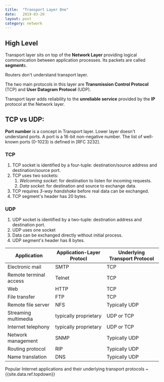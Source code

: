 ```yaml
---
title:  "Transport Layer One"
date:   2019-03-20
layout: post
category: network
---
```


## High Level

Transport layer sits on top of the **Network Layer** providing logical communication between application processes. Its packets are called **segment**s.

Routers don't understand transport layer.

The two main protocols in this layer are **Transmission Control Protocol** (TCP) and **User Datagram Protocol** (UDP).

Transport layer adds reliability to the **unreliable service** provided by the **IP** protocol at the Network layer.

## TCP vs UDP:

**Port number** is a concept in Transport layer. Lower layer doesn't understand ports. A port is a 16-bit non-negative number. The list of well-known ports (0-1023) is defined in [RFC 3232].
    
### TCP

1. TCP socket is identified by a four-tuple: destination/source address and destination/source port.
2. TCP uses two sockets:
   1. *Welcoming socket*: for destination to listen for incoming requests.
   2. *Data socket*: for destination and source to exchange data.
3. TCP requires *3-way handshake* before real data can be exchanged.
4. TCP segment's header has 20 bytes.

### UDP
1. UDP socket is identified by a two-tuple: destination address and destination port.
2. UDP uses one socket
3. Data can be exchanged directly without initial process.
4. UDP segment's header has 8 bytes.

Application | Application-Layer Protocl | Underlying Transport Protocol
----- | ----- | -----
Electronic mail | SMTP | TCP
Remote terminal access | Telnet | TCP
Web | HTTP | TCP
File transfer | FTP | TCP
Remote file server | NFS | Typically UDP
Streaming multimedia | typically proprietary | UDP or TCP
Internet telephony | typically proprietary | UDP or TCP
Network management | SNMP | Typically UDP
Routing protocol | RIP | Typically UDP
Name translation | DNS | Typically UDP
Popular Internet applications and their underlying transport protocols ~ {{site.data.ref.topdown}}